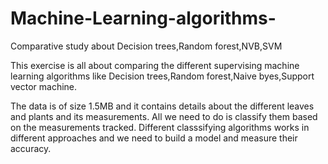 # Machine-Learning-algorithms-
Comparative study about Decision trees,Random forest,NVB,SVM

This exercise is all about comparing the different supervising machine learning algorithms like Decision trees,Random forest,Naive byes,Support vector machine. 

The data  is of size 1.5MB and it contains details about the different leaves and plants and its measurements. All we need to do is classify them based on the measurements tracked. Different classsifying algorithms works in different approaches and we need to build a model and measure their accuracy.
